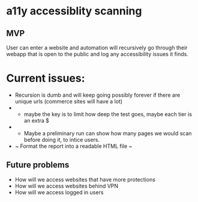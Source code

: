 # a11y accessiblity scanning
## MVP
User can enter a website and automation will recursively go through their webapp that is open to the public and log any accessibility issues it finds.

# Current issues:
- Recursion is dumb and will keep going possibly forever if there are unique urls (commerce sites will have a lot)
- - maybe the key is to limit how deep the test goes, maybe each tier is an extra $
- - Maybe a preliminary run can show how many pages we would scan before doing it, to intice users.
- ~ Format the report into a readable HTML file ~

## Future problems
- How will we access websites that have more protections
- How will we access websites behind VPN
- How will we access logged in users